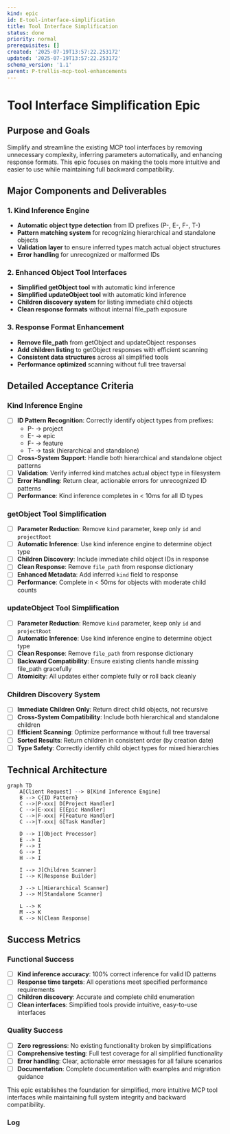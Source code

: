```yaml
---
kind: epic
id: E-tool-interface-simplification
title: Tool Interface Simplification
status: done
priority: normal
prerequisites: []
created: '2025-07-19T13:57:22.253172'
updated: '2025-07-19T13:57:22.253172'
schema_version: '1.1'
parent: P-trellis-mcp-tool-enhancements
---
```

# Tool Interface Simplification Epic

## Purpose and Goals

Simplify and streamline the existing MCP tool interfaces by removing unnecessary complexity, inferring parameters automatically, and enhancing response formats. This epic focuses on making the tools more intuitive and easier to use while maintaining full backward compatibility.

## Major Components and Deliverables

### 1. Kind Inference Engine
- **Automatic object type detection** from ID prefixes (P-, E-, F-, T-)
- **Pattern matching system** for recognizing hierarchical and standalone objects
- **Validation layer** to ensure inferred types match actual object structures
- **Error handling** for unrecognized or malformed IDs

### 2. Enhanced Object Tool Interfaces
- **Simplified getObject tool** with automatic kind inference
- **Simplified updateObject tool** with automatic kind inference
- **Children discovery system** for listing immediate child objects
- **Clean response formats** without internal file_path exposure

### 3. Response Format Enhancement
- **Remove file_path** from getObject and updateObject responses
- **Add children listing** to getObject responses with efficient scanning
- **Consistent data structures** across all simplified tools
- **Performance optimized** scanning without full tree traversal

## Detailed Acceptance Criteria

### Kind Inference Engine
- [ ] **ID Pattern Recognition**: Correctly identify object types from prefixes:
  - P- → project
  - E- → epic  
  - F- → feature
  - T- → task (hierarchical and standalone)
- [ ] **Cross-System Support**: Handle both hierarchical and standalone object patterns
- [ ] **Validation**: Verify inferred kind matches actual object type in filesystem
- [ ] **Error Handling**: Return clear, actionable errors for unrecognized ID patterns
- [ ] **Performance**: Kind inference completes in < 10ms for all ID types

### getObject Tool Simplification
- [ ] **Parameter Reduction**: Remove `kind` parameter, keep only `id` and `projectRoot`
- [ ] **Automatic Inference**: Use kind inference engine to determine object type
- [ ] **Children Discovery**: Include immediate child object IDs in response
- [ ] **Clean Response**: Remove `file_path` from response dictionary
- [ ] **Enhanced Metadata**: Add inferred `kind` field to response
- [ ] **Performance**: Complete in < 50ms for objects with moderate child counts

### updateObject Tool Simplification  
- [ ] **Parameter Reduction**: Remove `kind` parameter, keep only `id` and `projectRoot`
- [ ] **Automatic Inference**: Use kind inference engine to determine object type
- [ ] **Clean Response**: Remove `file_path` from response dictionary
- [ ] **Backward Compatibility**: Ensure existing clients handle missing file_path gracefully
- [ ] **Atomicity**: All updates either complete fully or roll back cleanly

### Children Discovery System
- [ ] **Immediate Children Only**: Return direct child objects, not recursive
- [ ] **Cross-System Compatibility**: Include both hierarchical and standalone children
- [ ] **Efficient Scanning**: Optimize performance without full tree traversal
- [ ] **Sorted Results**: Return children in consistent order (by creation date)
- [ ] **Type Safety**: Correctly identify child object types for mixed hierarchies

## Technical Architecture

```mermaid
graph TD
    A[Client Request] --> B[Kind Inference Engine]
    B --> C{ID Pattern}
    C -->|P-xxx| D[Project Handler]
    C -->|E-xxx| E[Epic Handler]
    C -->|F-xxx| F[Feature Handler]
    C -->|T-xxx| G[Task Handler]
    
    D --> I[Object Processor]
    E --> I
    F --> I
    G --> I
    H --> I
    
    I --> J[Children Scanner]
    I --> K[Response Builder]
    
    J --> L[Hierarchical Scanner]
    J --> M[Standalone Scanner]
    
    L --> K
    M --> K
    K --> N[Clean Response]
```

## Success Metrics

### Functional Success
- [ ] **Kind inference accuracy**: 100% correct inference for valid ID patterns
- [ ] **Response time targets**: All operations meet specified performance requirements
- [ ] **Children discovery**: Accurate and complete child enumeration
- [ ] **Clean interfaces**: Simplified tools provide intuitive, easy-to-use interfaces

### Quality Success
- [ ] **Zero regressions**: No existing functionality broken by simplifications
- [ ] **Comprehensive testing**: Full test coverage for all simplified functionality
- [ ] **Error handling**: Clear, actionable error messages for all failure scenarios
- [ ] **Documentation**: Complete documentation with examples and migration guidance

This epic establishes the foundation for simplified, more intuitive MCP tool interfaces while maintaining full system integrity and backward compatibility.

### Log

